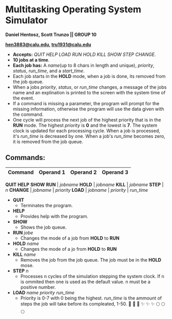 # Multitasking Operating System Simulator


**Daniel Hentosz, Scott Trunzo || GROUP 10**

**hen3883@calu.edu, tru1931@calu.edu**

  * __Accepts:__ *QUIT HELP LOAD RUN HOLD KILL SHOW STEP CHANGE*.
  * __10 jobs at a time__.
  * __Each job has:__ A *name*(up to 8 chars in length and unique), *priority*, *status*, *run_time*,  and a *start_time*.
  * Each job starts in the **HOLD** mode, when a job is done, its removed from the job queue.
  * When a jobs *priority*, *status*, or *run_time* changes, a message of the jobs name and an explination is printed to the screen with the system time of the event.
  * If a command is missing a parameter, the program will prompt for the missing information, otherwise the program will use the data given with the command.
  * One cycle will process the next job of the highest priority that is in the **RUN** mode. The highest *priority* is **0** and the lowest is **7**. The system clock is updated for each processing cycle. When a job is processed, it's *run_time* is decreased by one. When a job's *run_time* becomes zero, it is removed from the job queue.
## Commands:
Command | Operand 1 | Operand 2 | Operand 3
--------|-----------|-----------|-----------
 __QUIT__
 __HELP__
 __SHOW__
**RUN** | *jobname*
**HOLD** | *jobname*
**KILL** | *jobname*
**STEP** | _n_
**CHANGE** | _jobname_ | _priority_
**LOAD** | _jobname_ | _priority_ | _run_time_

 * __QUIT__
   * Terminates the program.
 * __HELP__
    * Provides help with the program.
 * __SHOW__
     * Shows the job queue.
  * __RUN__ _jobe_
     * Changes the mode of a job from **HOLD** to **RUN**
  * __HOLD__ _name_
      * Changes the mode of a jo from **HOLD** to **RUN**
   * __KILL__ _name_
       * Removes the job from the job queue. The job must be in the **HOLD** mose.
   * __STEP__ _n_
      * Processes n cycles of the simulation stepping the system clock. If n is ommited then one is used as the default value. n must be a positive number.
   * __LOAD__ *name priority run_time*
       * Priority is 0-7 with 0 being the highest. *run_time* is the ammount of steps the job will take before its compleated, 1-50.
:shit: :shit: :shit: :sparkles: :sparkles: :sparkles: :full_moon: :full_moon: :full_moon:
